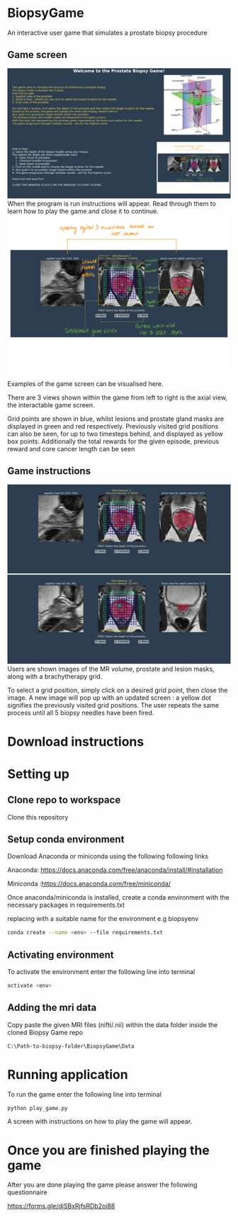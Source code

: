 # BiopsyGame
An interactive user game that simulates a prostate biopsy procedure 

## Game screen 
<img src ='Figures/intro.png' alt= 'Game intructions'>
When the program is run instructions will appear. Read through them to learn how to play the game and close it to continue.

<img src="Figures/game_labelled.png" alt="Labelled version o fscreen" >

Examples of the game screen can be visualised here.

There are 3 views shown within the game from left to right is the axial view, the interactable game screen.

Grid points are shown in blue, whilst lesions and prostate gland masks are displayed in green and red respectively. Previously visited grid positions can also be seen, for up to two timesteps behind, and displayed as yellow box points. Additionally the total rewards for the given episode, previous reward and core cancer length can be seen 

## Game instructions
<img src="Figures/start.png" alt="Starting game screen" >
<img src="Figures/other_view.png" alt = "Updated game screen">
Users are shown images of the MR volume, prostate and lesion masks, along with a brachytherapy grid. 

To select a grid position, simply click on a desired grid point, then close the image. A new image will pop up with an updated screen : a yellow dot signifies the previously visited grid positions. 
The user repeats the same process until all 5 biopsy needles have been fired.


# Download instructions  

# Setting up 

## Clone repo to workspace 
Clone this repository 

## Setup conda environment 

Download Anaconda or miniconda using the following following links 

Anaconda: https://docs.anaconda.com/free/anaconda/install/#installation

Miniconda :https://docs.anaconda.com/free/miniconda/

Once anaconda/miniconda is installed, create a conda environment with the necessary packages in requirements.txt

replacing <env> with a suitable name for the environment e.g biopsyenv
```bash
conda create --name <env> --file requirements.txt
```
## Activating environment 
To activate the environment enter the following line into terminal 

```bash
activate <env>
```

## Adding the mri data 

Copy paste the given MRI files (nifti/.nii) within the data folder inside the cloned Biopsy Game repo

```bash 
C:\Path-to-biopsy-folder\BiopsyGame\Data
```
# Running application 

To run the game enter the following line into terminal 

```bash
python play_game.py
```

A screen with instructions on how to play the game will appear.
# Once you are finished playing the game 

After you are done playing the game please answer the following questionnaire 

https://forms.gle/djSBxRjfsRDb2oi88
